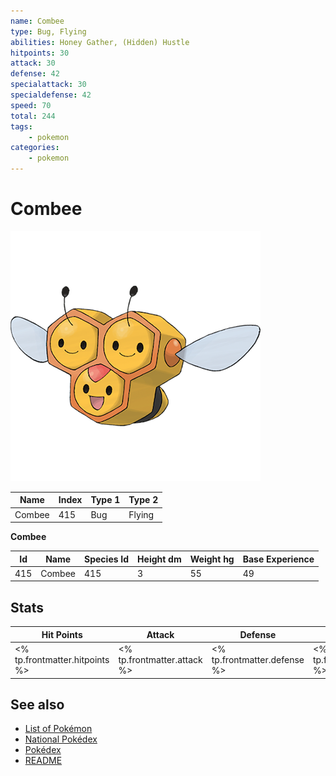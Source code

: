 ```yaml
---
name: Combee
type: Bug, Flying
abilities: Honey Gather, (Hidden) Hustle
hitpoints: 30
attack: 30
defense: 42
specialattack: 30
specialdefense: 42
speed: 70
total: 244
tags:
    - pokemon
categories:
    - pokemon
---
```


# Combee


![Combee](images/415.png)

| **Name** | **Index** | **Type 1** | **Type 2** |
|----|----|----|----|
| Combee | 415 | Bug | Flying  |

**Combee** 




| **Id** | **Name** | **Species Id** | **Height dm** | **Weight hg** | **Base Experience** |
|--------|----------|----------------|------------|------------|---------------------|
| 415 | Combee | 415 | 3 | 55 | 49 |



## Stats

| **Hit Points** | **Attack** | **Defense** | **Special Attack** | **Special Defense** | **Speed** | **Total** |
|----------------|------------|-------------|--------------------|---------------------|-----------|-----------|
| <% tp.frontmatter.hitpoints %> | <% tp.frontmatter.attack %> | <% tp.frontmatter.defense %> | <% tp.frontmatter.specialattack %> | <% tp.frontmatter.specialdefense %> | <% tp.frontmatter.speed %> | <% tp.frontmatter.total %> |

## See also

- [List of Pokémon](../pokemon.md)
- [National Pokédex](../national_pokedex.md)
- [Pokédex](../pokedex.md)
- [README](../README.md)
